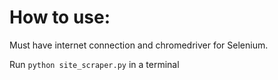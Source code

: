 # How to use:
Must have internet connection and chromedriver for Selenium.

Run `python site_scraper.py` in a terminal
